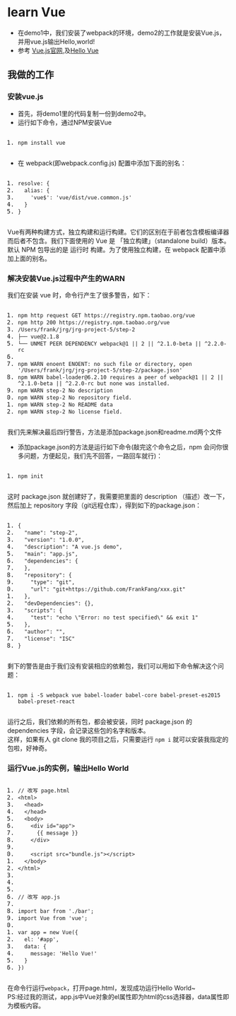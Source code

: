﻿<!DOCTYPE html>
<html>
<head>
<meta charset="utf-8">
<title>learn Vue</title>
</head>
<body>
<div id="wmd-preview" class="wmd-preview"><div class="md-section-divider"></div><div class="md-section-divider"></div><h1 data-anchor-id="033h" id="learn-vue">learn Vue</h1><ul data-anchor-id="mc9y">
<li>在demo1中，我们安装了webpack的环境，demo2的工作就是安装Vue.js，并用vue.js输出Hello,world!</li>
<li>参考 <a href="https://cn.vuejs.org/v2/guide/installation.html" target="_blank">Vue.js官网</a>,及<a href="https://github.com/jirengu-inc/jrg-project-5/issues/2" target="_blank">Hello Vue</a></li>
</ul><div class="md-section-divider"></div><h2 data-anchor-id="5lhy" id="我做的工作">我做的工作</h2><div class="md-section-divider"></div><h3 data-anchor-id="a0kd" id="安装vuejs">安装vue.js</h3><ul data-anchor-id="9war">
<li>首先，将demo1里的代码复制一份到demo2中。</li>
<li>运行如下命令，通过NPM安装Vue</li>
</ul><div class="md-section-divider"></div><pre class="prettyprint linenums prettyprinted" data-anchor-id="as87"><ol class="linenums"><li class="L0"><code><span class="pln">npm install vue</span></code></li></ol></pre><ul data-anchor-id="e2c9">
<li>在 webpack(即webpack.config.js) 配置中添加下面的别名：</li>
</ul><div class="md-section-divider"></div><pre class="prettyprint linenums prettyprinted" data-anchor-id="6nlb"><ol class="linenums"><li class="L0"><code><span class="pln">resolve</span><span class="pun">:</span><span class="pln"> </span><span class="pun">{</span></code></li><li class="L1"><code><span class="pln">  </span><span class="kwd">alias</span><span class="pun">:</span><span class="pln"> </span><span class="pun">{</span></code></li><li class="L2"><code><span class="pln">    </span><span class="str">'vue$'</span><span class="pun">:</span><span class="pln"> </span><span class="str">'vue/dist/vue.common.js'</span></code></li><li class="L3"><code><span class="pln">  </span><span class="pun">}</span></code></li><li class="L4"><code><span class="pun">}</span></code></li></ol></pre><p data-anchor-id="hv8m">Vue有两种构建方式，独立构建和运行构建。它们的区别在于前者包含模板编译器而后者不包含。我们下面使用的 Vue 是 「独立构建」（standalone build）版本。 <br>
默认 NPM 包导出的是 运行时 构建。为了使用独立构建，在 webpack 配置中添加上面的别名。</p><div class="md-section-divider"></div><h3 data-anchor-id="993v" id="解决安装vuejs过程中产生的warn">解决安装Vue.js过程中产生的WARN</h3><p data-anchor-id="65uc">我们在安装 vue 时，命令行产生了很多警告，如下：</p><div class="md-section-divider"></div><pre class="prettyprint linenums prettyprinted" data-anchor-id="8qg0"><ol class="linenums"><li class="L0"><code><span class="pln">npm http request GET https</span><span class="pun">:</span><span class="com">//registry.npm.taobao.org/vue</span></code></li><li class="L1"><code><span class="pln">npm http </span><span class="lit">200</span><span class="pln"> https</span><span class="pun">:</span><span class="com">//registry.npm.taobao.org/vue</span></code></li><li class="L2"><code><span class="pun">/</span><span class="typ">Users</span><span class="pun">/</span><span class="pln">frank</span><span class="pun">/</span><span class="pln">jrg</span><span class="pun">/</span><span class="pln">jrg</span><span class="pun">-</span><span class="pln">project</span><span class="pun">-</span><span class="lit">5</span><span class="pun">/</span><span class="pln">step</span><span class="pun">-</span><span class="lit">2</span></code></li><li class="L3"><code><span class="pun">├──</span><span class="pln"> vue@2</span><span class="pun">.</span><span class="lit">1.8</span></code></li><li class="L4"><code><span class="pun">└──</span><span class="pln"> UNMET PEER DEPENDENCY webpack@1 </span><span class="pun">||</span><span class="pln"> </span><span class="lit">2</span><span class="pln"> </span><span class="pun">||</span><span class="pln"> </span><span class="pun">^</span><span class="lit">2.1</span><span class="pun">.</span><span class="lit">0</span><span class="pun">-</span><span class="pln">beta </span><span class="pun">||</span><span class="pln"> </span><span class="pun">^</span><span class="lit">2.2</span><span class="pun">.</span><span class="lit">0</span><span class="pun">-</span><span class="pln">rc</span></code></li><li class="L5"><code></code></li><li class="L6"><code><span class="pln">npm WARN enoent ENOENT</span><span class="pun">:</span><span class="pln"> </span><span class="kwd">no</span><span class="pln"> such file </span><span class="kwd">or</span><span class="pln"> directory</span><span class="pun">,</span><span class="pln"> open </span><span class="str">'/Users/frank/jrg/jrg-project-5/step-2/package.json'</span></code></li><li class="L7"><code><span class="pln">npm WARN babel</span><span class="pun">-</span><span class="pln">loader@6</span><span class="pun">.</span><span class="lit">2.10</span><span class="pln"> requires a peer of webpack@1 </span><span class="pun">||</span><span class="pln"> </span><span class="lit">2</span><span class="pln"> </span><span class="pun">||</span><span class="pln"> </span><span class="pun">^</span><span class="lit">2.1</span><span class="pun">.</span><span class="lit">0</span><span class="pun">-</span><span class="pln">beta </span><span class="pun">||</span><span class="pln"> </span><span class="pun">^</span><span class="lit">2.2</span><span class="pun">.</span><span class="lit">0</span><span class="pun">-</span><span class="pln">rc but none was installed</span><span class="pun">.</span></code></li><li class="L8"><code><span class="pln">npm WARN step</span><span class="pun">-</span><span class="lit">2</span><span class="pln"> </span><span class="typ">No</span><span class="pln"> description</span></code></li><li class="L9"><code><span class="pln">npm WARN step</span><span class="pun">-</span><span class="lit">2</span><span class="pln"> </span><span class="typ">No</span><span class="pln"> repository field</span><span class="pun">.</span></code></li><li class="L0"><code><span class="pln">npm WARN step</span><span class="pun">-</span><span class="lit">2</span><span class="pln"> </span><span class="typ">No</span><span class="pln"> README data</span></code></li><li class="L1"><code><span class="pln">npm WARN step</span><span class="pun">-</span><span class="lit">2</span><span class="pln"> </span><span class="typ">No</span><span class="pln"> license field</span><span class="pun">.</span></code></li></ol></pre><p data-anchor-id="mvcr">我们先来解决最后四行警告，方法是添加package.json和readme.md两个文件</p><ul data-anchor-id="pvno">
<li>添加package.json的方法是运行如下命令(敲完这个命令之后，npm 会问你很多问题，方便起见，我们先不回答，一路回车就行)：</li>
</ul><div class="md-section-divider"></div><pre class="prettyprint linenums prettyprinted" data-anchor-id="3le4"><ol class="linenums"><li class="L0"><code><span class="pln">npm init</span></code></li></ol></pre><p data-anchor-id="hp16">这时 package.json 就创建好了，我需要把里面的 description （描述）改一下，然后加上 repository 字段（git远程仓库），得到如下的package.json：</p><div class="md-section-divider"></div><pre class="prettyprint linenums prettyprinted" data-anchor-id="ai95"><ol class="linenums"><li class="L0"><code><span class="pun">{</span></code></li><li class="L1"><code><span class="pln">  </span><span class="str">"name"</span><span class="pun">:</span><span class="pln"> </span><span class="str">"step-2"</span><span class="pun">,</span></code></li><li class="L2"><code><span class="pln">  </span><span class="str">"version"</span><span class="pun">:</span><span class="pln"> </span><span class="str">"1.0.0"</span><span class="pun">,</span></code></li><li class="L3"><code><span class="pln">  </span><span class="str">"description"</span><span class="pun">:</span><span class="pln"> </span><span class="str">"A vue.js demo"</span><span class="pun">,</span></code></li><li class="L4"><code><span class="pln">  </span><span class="str">"main"</span><span class="pun">:</span><span class="pln"> </span><span class="str">"app.js"</span><span class="pun">,</span></code></li><li class="L5"><code><span class="pln">  </span><span class="str">"dependencies"</span><span class="pun">:</span><span class="pln"> </span><span class="pun">{</span></code></li><li class="L6"><code><span class="pln">  </span><span class="pun">},</span></code></li><li class="L7"><code><span class="pln">  </span><span class="str">"repository"</span><span class="pun">:</span><span class="pln"> </span><span class="pun">{</span></code></li><li class="L8"><code><span class="pln">    </span><span class="str">"type"</span><span class="pun">:</span><span class="pln"> </span><span class="str">"git"</span><span class="pun">,</span></code></li><li class="L9"><code><span class="pln">    </span><span class="str">"url"</span><span class="pun">:</span><span class="pln"> </span><span class="str">"git+https://github.com/FrankFang/xxx.git"</span></code></li><li class="L0"><code><span class="pln">  </span><span class="pun">},</span></code></li><li class="L1"><code><span class="pln">  </span><span class="str">"devDependencies"</span><span class="pun">:</span><span class="pln"> </span><span class="pun">{},</span></code></li><li class="L2"><code><span class="pln">  </span><span class="str">"scripts"</span><span class="pun">:</span><span class="pln"> </span><span class="pun">{</span></code></li><li class="L3"><code><span class="pln">    </span><span class="str">"test"</span><span class="pun">:</span><span class="pln"> </span><span class="str">"echo \"Error: no test specified\" &amp;&amp; exit 1"</span></code></li><li class="L4"><code><span class="pln">  </span><span class="pun">},</span></code></li><li class="L5"><code><span class="pln">  </span><span class="str">"author"</span><span class="pun">:</span><span class="pln"> </span><span class="str">""</span><span class="pun">,</span></code></li><li class="L6"><code><span class="pln">  </span><span class="str">"license"</span><span class="pun">:</span><span class="pln"> </span><span class="str">"ISC"</span></code></li><li class="L7"><code><span class="pun">}</span></code></li></ol></pre><p data-anchor-id="22d8">剩下的警告是由于我们没有安装相应的依赖包，我们可以用如下命令解决这个问题：</p><div class="md-section-divider"></div><pre class="prettyprint linenums prettyprinted" data-anchor-id="4jth"><ol class="linenums"><li class="L0"><code><span class="pln">npm i </span><span class="pun">-</span><span class="pln">S webpack vue babel</span><span class="pun">-</span><span class="pln">loader babel</span><span class="pun">-</span><span class="pln">core babel</span><span class="pun">-</span><span class="pln">preset</span><span class="pun">-</span><span class="pln">es2015 babel</span><span class="pun">-</span><span class="pln">preset</span><span class="pun">-</span><span class="pln">react</span></code></li></ol></pre><p data-anchor-id="6uh4">运行之后，我们依赖的所有包，都会被安装，同时 package.json 的 dependencies 字段，会记录这些包的名字和版本。 <br>
这样，如果有人 git clone 我的项目之后，只需要运行 <code class="code-black">npm i</code> 就可以安装我指定的包啦，好神奇。</p><div class="md-section-divider"></div><h3 data-anchor-id="5iip" id="运行vuejs的实例输出hello-world">运行Vue.js的实例，输出Hello World</h3><div class="md-section-divider"></div><pre class="prettyprint linenums prettyprinted" data-anchor-id="ofpg"><ol class="linenums"><li class="L0"><code><span class="com">// 改写 page.html</span></code></li><li class="L1"><code><span class="str">&lt;html&gt;</span></code></li><li class="L2"><code><span class="pln">  </span><span class="str">&lt;head&gt;</span></code></li><li class="L3"><code><span class="pln">  </span><span class="pun">&lt;/</span><span class="pln">head</span><span class="pun">&gt;</span></code></li><li class="L4"><code><span class="pln">  </span><span class="str">&lt;body&gt;</span></code></li><li class="L5"><code><span class="pln">    </span><span class="pun">&lt;</span><span class="pln">div id</span><span class="pun">=</span><span class="str">"app"</span><span class="pun">&gt;</span></code></li><li class="L6"><code><span class="pln">      </span><span class="pun">{{</span><span class="pln"> message </span><span class="pun">}}</span></code></li><li class="L7"><code><span class="pln">    </span><span class="pun">&lt;/</span><span class="pln">div</span><span class="pun">&gt;</span></code></li><li class="L8"><code></code></li><li class="L9"><code><span class="pln">    </span><span class="pun">&lt;</span><span class="pln">script src</span><span class="pun">=</span><span class="str">"bundle.js"</span><span class="pun">&gt;&lt;/</span><span class="pln">script</span><span class="pun">&gt;</span></code></li><li class="L0"><code><span class="pln">  </span><span class="pun">&lt;/</span><span class="pln">body</span><span class="pun">&gt;</span></code></li><li class="L1"><code><span class="pun">&lt;/</span><span class="pln">html</span><span class="pun">&gt;</span></code></li><li class="L2"><code></code></li><li class="L3"><code></code></li><li class="L4"><code></code></li><li class="L5"><code><span class="com">// 改写 app.js </span></code></li><li class="L6"><code></code></li><li class="L7"><code><span class="kwd">import</span><span class="pln"> bar </span><span class="kwd">from</span><span class="pln"> </span><span class="str">'./bar'</span><span class="pun">;</span></code></li><li class="L8"><code><span class="kwd">import</span><span class="pln"> </span><span class="typ">Vue</span><span class="pln"> </span><span class="kwd">from</span><span class="pln"> </span><span class="str">'vue'</span><span class="pun">;</span></code></li><li class="L9"><code></code></li><li class="L0"><code><span class="kwd">var</span><span class="pln"> app </span><span class="pun">=</span><span class="pln"> </span><span class="kwd">new</span><span class="pln"> </span><span class="typ">Vue</span><span class="pun">({</span></code></li><li class="L1"><code><span class="pln">  el</span><span class="pun">:</span><span class="pln"> </span><span class="str">'#app'</span><span class="pun">,</span></code></li><li class="L2"><code><span class="pln">  data</span><span class="pun">:</span><span class="pln"> </span><span class="pun">{</span></code></li><li class="L3"><code><span class="pln">    message</span><span class="pun">:</span><span class="pln"> </span><span class="str">'Hello Vue!'</span></code></li><li class="L4"><code><span class="pln">  </span><span class="pun">}</span></code></li><li class="L5"><code><span class="pun">})</span><span class="pln">                                                               </span></code></li></ol></pre><p data-anchor-id="mgps">在命令行运行<code class="code-black">webpack</code>，打开page.html，发现成功运行Hello World~ <br>
PS:经过我的测试，app.js中Vue对象的el属性即为html的css选择器，data属性即为模板内容。</p></div>
</body>
</html>